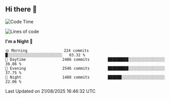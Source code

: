 ## Hi there 👋

<!--
**Wangmerlyn/Wangmerlyn** is a ✨ _special_ ✨ repository because its `README.md` (this file) appears on your GitHub profile.

Here are some ideas to get you started:

- 🔭 I’m currently working on ...
- 🌱 I’m currently learning ...
- 👯 I’m looking to collaborate on ...
- 🤔 I’m looking for help with ...
- 💬 Ask me about ...
- 📫 How to reach me: ...
- 😄 Pronouns: ...
- ⚡ Fun fact: ...
-->
<!--START_SECTION:waka-->
![Code Time](http://img.shields.io/badge/Code%20Time-510%20hrs%2034%20mins-blue)

![Lines of code](https://img.shields.io/badge/From%20Hello%20World%20I%27ve%20Written-41.6%20million%20lines%20of%20code-blue)

**I'm a Night 🦉** 

```text
🌞 Morning                224 commits         █░░░░░░░░░░░░░░░░░░░░░░░░   03.32 % 
🌆 Daytime                2486 commits        █████████░░░░░░░░░░░░░░░░   36.86 % 
🌃 Evening                2546 commits        █████████░░░░░░░░░░░░░░░░   37.75 % 
🌙 Night                  1488 commits        ██████░░░░░░░░░░░░░░░░░░░   22.06 % 
```



 Last Updated on 21/08/2025 16:46:32 UTC
<!--END_SECTION:waka-->
